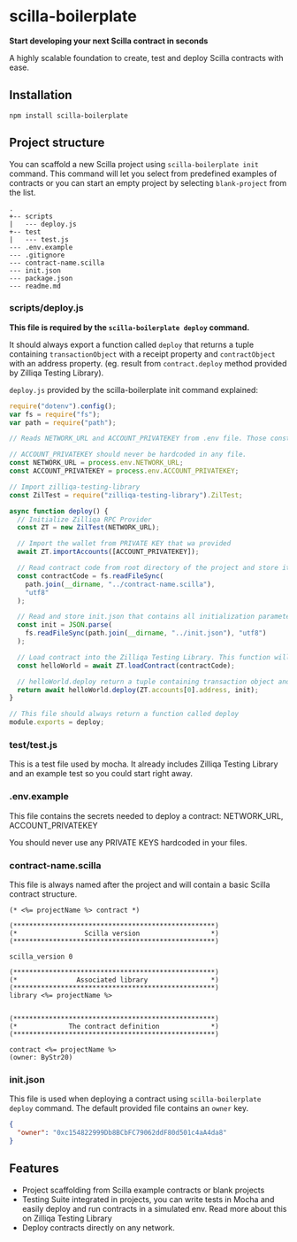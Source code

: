 # scilla-boilerplate

**Start developing your next Scilla contract in seconds**

A highly scalable foundation to create, test and deploy Scilla contracts with ease.

## Installation

`npm install scilla-boilerplate`

## Project structure

You can scaffold a new Scilla project using `scilla-boilerplate init` command. This command will let you select from predefined examples of contracts or you can start an empty project by selecting `blank-project` from the list.

```
.
+-- scripts
|   --- deploy.js
+-- test
|   --- test.js
--- .env.example
--- .gitignore
--- contract-name.scilla
--- init.json
--- package.json
--- readme.md
```

### scripts/deploy.js

**This file is required by the `scilla-boilerplate deploy` command.**

It should always export a function called `deploy` that returns a tuple containing `transactionObject` with a receipt property and `contractObject` with an address property. (eg. result from `contract.deploy` method provided by Zilliqa Testing Library).

`deploy.js` provided by the scilla-boilerplate init command explained:

```js
require("dotenv").config();
var fs = require("fs");
var path = require("path");

// Reads NETWORK_URL and ACCOUNT_PRIVATEKEY from .env file. Those constants are needed to initialize Zilliqa API Provider and deploy the contract.

// ACCOUNT_PRIVATEKEY should never be hardcoded in any file.
const NETWORK_URL = process.env.NETWORK_URL;
const ACCOUNT_PRIVATEKEY = process.env.ACCOUNT_PRIVATEKEY;

// Import zilliqa-testing-library
const ZilTest = require("zilliqa-testing-library").ZilTest;

async function deploy() {
  // Initialize Zilliqa RPC Provider
  const ZT = new ZilTest(NETWORK_URL);

  // Import the wallet from PRIVATE KEY that wa provided
  await ZT.importAccounts([ACCOUNT_PRIVATEKEY]);

  // Read contract code from root directory of the project and store it for deployment.
  const contractCode = fs.readFileSync(
    path.join(__dirname, "../contract-name.scilla"),
    "utf8"
  );

  // Read and store init.json that contains all initialization parameters that are needed for deployment.
  const init = JSON.parse(
    fs.readFileSync(path.join(__dirname, "../init.json"), "utf8")
  );

  // Load contract into the Zilliqa Testing Library. This function will also run scilla-checker on the contract. More informations cn be found on the Zilliqa Testing Library documentation.
  const helloWorld = await ZT.loadContract(contractCode);

  // helloWorld.deploy return a tuple containing transaction object and a contract object
  return await helloWorld.deploy(ZT.accounts[0].address, init);
}

// This file should always return a function called deploy
module.exports = deploy;
```

### test/test.js

This is a test file used by mocha. It already includes Zilliqa Testing Library and an example test so you could start right away.

### .env.example

This file contains the secrets needed to deploy a contract: NETWORK_URL, ACCOUNT_PRIVATEKEY

You should never use any PRIVATE KEYS hardcoded in your files.

### contract-name.scilla

This file is always named after the project and will contain a basic Scilla contract structure.

```scilla
(* <%= projectName %> contract *)

(***************************************************)
(*                 Scilla version                  *)
(***************************************************)

scilla_version 0

(***************************************************)
(*               Associated library                *)
(***************************************************)
library <%= projectName %>


(***************************************************)
(*             The contract definition             *)
(***************************************************)

contract <%= projectName %>
(owner: ByStr20)
```

### init.json

This file is used when deploying a contract using `scilla-boilerplate deploy` command. The default provided file contains an `owner` key.

```json
{
  "owner": "0xc154822999Db8BCbFC79062ddF80d501c4aA4da8"
}
```

## Features
* Project scaffolding from Scilla example contracts or blank projects
* Testing Suite integrated in projects, you can write tests in Mocha and easily deploy and run contracts in a simulated env. Read more about this on Zilliqa Testing Library
* Deploy contracts directly on any network.